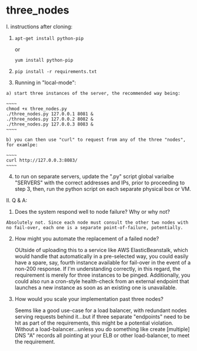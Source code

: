 # three_nodes

I. instructions after cloning:

  1. ~~~~ 
     apt-get install python-pip
     ~~~~ 
     
      or 
     
     ~~~~ 
     yum install python-pip
     ~~~~

  2. ~~~~
     pip install -r requirements.txt
     ~~~~

  3. Running in "local-mode":
  
    a) start three instances of the server, the recommended way being:

    ~~~~ 
    chmod +x three_nodes.py
    ./three_nodes.py 127.0.0.1 8081 &
    ./three_nodes.py 127.0.0.2 8082 &
    ./three_nodes.py 127.0.0.3 8083 & 
    ~~~~
    
    b) you can then use "curl" to request from any of the three "nodes", for examlpe:
    
    ~~~~ 
    curl http://127.0.0.3:8083/ 
    ~~~~

  4. to run on separate servers, update the ".py" script global varialbe "SERVERS" with the correct addresses and IPs, prior to proceeding to step 3, then, run the python script on each separate physical box or VM.


II. Q & A:

  1. Does the system respond well to node failure? Why or why not?
     
    Absolutely not. Since each node must consult the other two nodes with no fail-over, each one is a separate point-of-failure, potentially.

  2. How might you automate the replacement of a failed node?
  
     OUtside of uploading this to a service like AWS ElasticBeanstalk, which would handle that automatically in a pre-selected way, you could easily have a spare, say, fourth instance available for fail-over in the event of a non-200 response. If I'm understanding correctly, in this regard, the requirement is merely for three instances to be pinged.
     Additionally, you could also run a cron-style health-check from an external endpoint that launches a new instance as soon as an existing one is unavailable.

  3. How would you scale your implementation past three nodes?
  
     Seems like a good use-case for a load balancer, with redundant nodes serving requests behind it...but if three separate "endpoints" need to be hit as part of the requirements, this might be a potential violation. Without a load-balancer...unless you do something like create [multiple] DNS "A" records all pointing at your ELB or other load-balancer, to meet the requirement.

  

